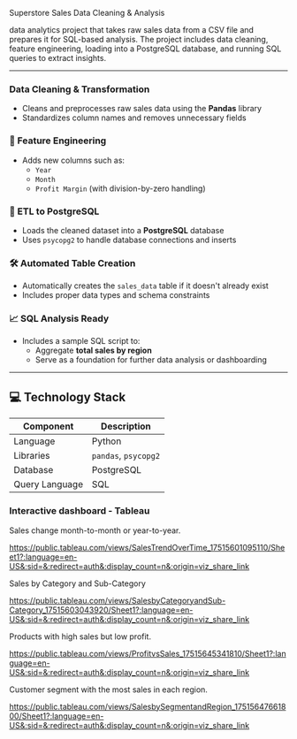 Superstore Sales Data Cleaning & Analysis

data analytics project that takes raw sales data from a CSV file and prepares it for SQL-based analysis. The project includes data cleaning, feature engineering, loading into a PostgreSQL database, and running SQL queries to extract insights.

---

### Data Cleaning & Transformation

- Cleans and preprocesses raw sales data using the **Pandas** library
- Standardizes column names and removes unnecessary fields

### 🧠 Feature Engineering

- Adds new columns such as:
  - `Year`
  - `Month`
  - `Profit Margin` (with division-by-zero handling)

### 🔄 ETL to PostgreSQL

- Loads the cleaned dataset into a **PostgreSQL** database
- Uses `psycopg2` to handle database connections and inserts

### 🛠️ Automated Table Creation

- Automatically creates the `sales_data` table if it doesn't already exist
- Includes proper data types and schema constraints

### 📈 SQL Analysis Ready

- Includes a sample SQL script to:
  - Aggregate **total sales by region**
  - Serve as a foundation for further data analysis or dashboarding

---

## 💻 Technology Stack

| Component      | Description          |
| -------------- | -------------------- |
| Language       | Python               |
| Libraries      | `pandas`, `psycopg2` |
| Database       | PostgreSQL           |
| Query Language | SQL                  |

### Interactive dashboard - Tableau

Sales change month-to-month or year-to-year.

https://public.tableau.com/views/SalesTrendOverTime_17515601095110/Sheet1?:language=en-US&:sid=&:redirect=auth&:display_count=n&:origin=viz_share_link

Sales by Category and Sub-Category

https://public.tableau.com/views/SalesbyCategoryandSub-Category_17515603043920/Sheet1?:language=en-US&:sid=&:redirect=auth&:display_count=n&:origin=viz_share_link

Products with high sales but low profit.

https://public.tableau.com/views/ProfitvsSales_17515645341810/Sheet1?:language=en-US&:sid=&:redirect=auth&:display_count=n&:origin=viz_share_link

Customer segment with the most sales in each region.

https://public.tableau.com/views/SalesbySegmentandRegion_17515647661800/Sheet1?:language=en-US&:sid=&:redirect=auth&:display_count=n&:origin=viz_share_link






